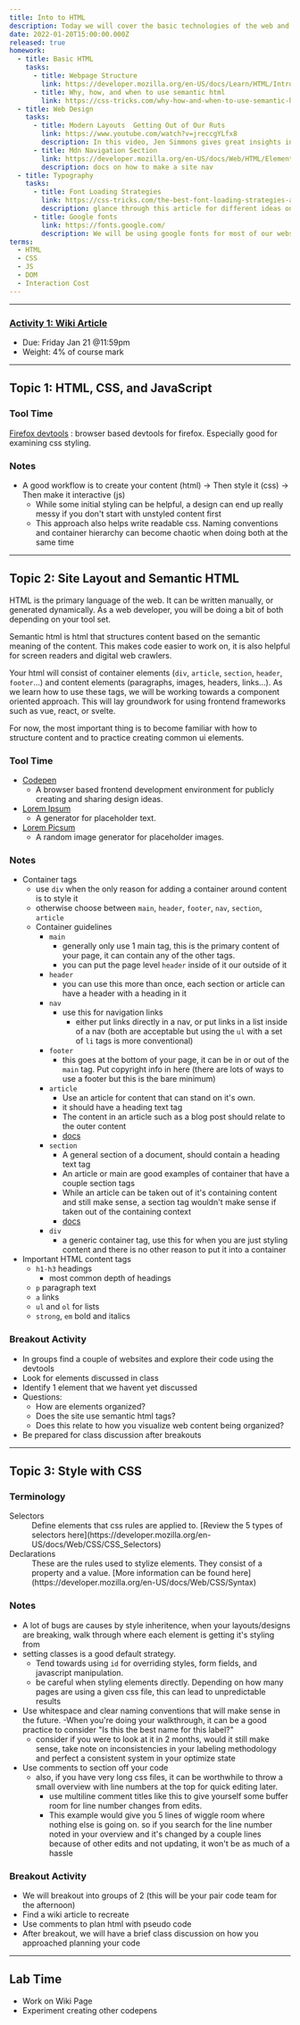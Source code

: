 ```yaml
---
title: Into to HTML
description: Today we will cover the basic technologies of the web and how they work together. We will also start out with the basics of writing html and css.
date: 2022-01-20T15:00:00.000Z
released: true
homework:
  - title: Basic HTML
    tasks:
      - title: Webpage Structure
        link: https://developer.mozilla.org/en-US/docs/Learn/HTML/Introduction_to_HTML/Document_and_website_structure
      - title: Why, how, and when to use semantic html
        link: https://css-tricks.com/why-how-and-when-to-use-semantic-html-and-aria
  - title: Web Design
    tasks:
      - title: Modern Layouts  Getting Out of Our Ruts
        link: https://www.youtube.com/watch?v=jreccgYLfx8
        description: In this video, Jen Simmons gives great insights into layout and modern css technologies used to create interesting web designs.
      - title: Mdn Navigation Section
        link: https://developer.mozilla.org/en-US/docs/Web/HTML/Element/nav
        description: docs on how to make a site nav
  - title: Typography
    tasks:
      - title: Font Loading Strategies
        link: https://css-tricks.com/the-best-font-loading-strategies-and-how-to-execute-them/
        description: glance through this article for different ideas on loading fonts into a web page
      - title: Google fonts
        link: https://fonts.google.com/
        description: We will be using google fonts for most of our websites
terms:
  - HTML
  - CSS
  - JS
  - DOM
  - Interaction Cost
---
```


<home-work :home-work="homework"></home-work>

---

### [Activity 1: Wiki Article](https://gist.github.com/lilyx13/7371f05b2deb3862eb4ca54e27c21299)

- Due: Friday Jan 21 @11:59pm
- Weight: 4% of course mark

---

## Topic 1: HTML, CSS, and JavaScript

<terms-list :search-terms="terms"></terms-list>

### Tool Time

[Firefox devtools](https://developer.mozilla.org/en-US/docs/Tools)
: browser based devtools for firefox. Especially good for examining css styling.

### Notes

- A good workflow is to create your content (html) -> Then style it (css) -> Then make it interactive (js)
  - While some initial styling can be helpful, a design can end up really messy if you don't start with unstyled content first
  - This approach also helps write readable css. Naming conventions and container hierarchy can become chaotic when doing both at the same time

---

## Topic 2: Site Layout and Semantic HTML

HTML is the primary language of the web. It can be written manually, or generated dynamically. As a web developer, you will be doing a bit of both depending on your tool set.

Semantic html is html that structures content based on the semantic meaning of the content. This makes code easier to work on, it is also helpful for screen readers and digital web crawlers.

Your html will consist of container elements (`div`, `article`, `section`, `header`, `footer`...) and content elements (paragraphs, images, headers, links...). As we learn how to use these tags, we will be working towards a component oriented approach. This will lay groundwork for using frontend frameworks such as vue, react, or svelte.

For now, the most important thing is to become familiar with how to structure content and to practice creating common ui elements.

### Tool Time

- [Codepen](https://codepen.io)
  - A browser based frontend development environment for publicly creating and sharing design ideas.
- [Lorem Ipsum](https://loremipsum.io/generator/)
  - A generator for placeholder text.
- [Lorem Picsum](https://picsum.photos/)
  - A random image generator for placeholder images.

### Notes

- Container tags
  - use `div` when the only reason for adding a container around content is to style it
  - otherwise choose between `main`, `header`, `footer`, `nav`, `section`, `article`
  - Container guidelines
    - `main`
      - generally only use 1 main tag, this is the primary content of your page, it can contain any of the other tags.
      - you can put the page level `header` inside of it our outside of it
    - `header`
      - you can use this more than once, each section or article can have a header with a heading in it
    - `nav`
      - use this for navigation links
        - either put links directly in a nav, or put links in a list inside of a nav (both are acceptable but using the `ul` with a set of `li` tags is more conventional)
    - `footer`
      - this goes at the bottom of your page, it can be in or out of the `main` tag. Put copyright info in here (there are lots of ways to use a footer but this is the bare minimum)
    - `article`
      - Use an article for content that can stand on it's own.
      - it should have a heading text tag
      - The content in an article such as a blog post should relate to the outer content
      - [docs](https://developer.mozilla.org/en-US/docs/Web/HTML/Element/article)
    - `section`
      - A general section of a document, should contain a heading text tag
      - An article or main are good examples of container that have a couple section tags
      - While an article can be taken out of it's containing content and still make sense, a section tag wouldn't make sense if taken out of the containing context
      - [docs](https://developer.mozilla.org/en-US/docs/Web/HTML/Element/section)
    - `div`
      - a generic container tag, use this for when you are just styling content and there is no other reason to put it into a container
- Important HTML content tags
  - `h1-h3` headings
    - most common depth of headings
  - `p` paragraph text
  - `a` links
  - `ul` and `ol` for lists
  - `strong`, `em` bold and italics

### Breakout Activity

- In groups find a couple of websites and explore their code using the devtools
- Look for elements discussed in class
- Identify 1 element that we havent yet discussed
- Questions:
  - How are elements organized?
  - Does the site use semantic html tags?
  - Does this relate to how you visualize web content being organized?
- Be prepared for class discussion after breakouts

---

## Topic 3: Style with CSS

### Terminology

<dl>
  <dt>Selectors</dt>
  <dd>Define elements that css rules are applied to. [Review the 5 types of selectors here](https://developer.mozilla.org/en-US/docs/Web/CSS/CSS_Selectors)
  <dt>Declarations</dt>
  <dd>These are the rules used to stylize elements. They consist of a property and a value. [More information can be found here](https://developer.mozilla.org/en-US/docs/Web/CSS/Syntax)</dd>
</dl>

### Notes

- A lot of bugs are causes by style inheritence, when your layouts/designs are breaking, walk through where each element is getting it's styling from
- setting classes is a good default strategy.
  - Tend towards using `id` for overriding styles, form fields, and javascript manipulation.
  - be careful when styling elements directly. Depending on how many pages are using a given css file, this can lead to unpredictable results
- Use whitespace and clear naming conventions that will make sense in the future.
  -When you're doing your walkthrough, it can be a good practice to consider "Is this the best name for this label?"
  - consider if you were to look at it in 2 months, would it still make sense, take note on inconsistencies in your labeling methodology and perfect a consistent system in your optimize state
- Use comments to section off your code
  - also, if you have very long css files, it can be worthwhile to throw a small overview with line numbers at the top for quick editing later.
    - use multiline comment titles like this to give yourself some buffer room for line number changes from edits.
    - This example would give you 5 lines of wiggle room where nothing else is going on. so if you search for the line number noted in your overview and it's changed by a couple lines because of other edits and not updating, it won't be as much of a hassle

### Breakout Activity

- We will breakout into groups of 2 (this will be your pair code team for the afternoon)
- Find a wiki article to recreate
- Use comments to plan html with pseudo code
- After breakout, we will have a brief class discussion on how you approached planning your code

---

## Lab Time

- Work on Wiki Page
- Experiment creating other codepens

